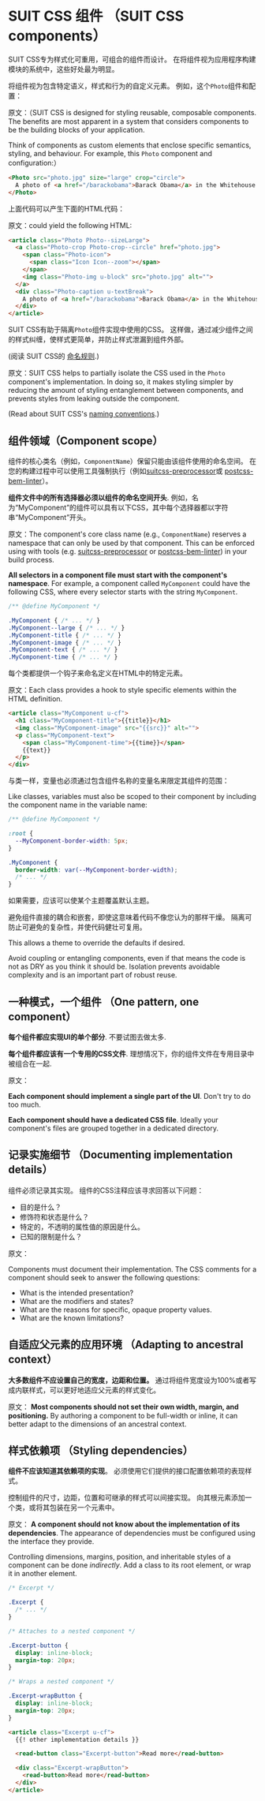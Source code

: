 # SUIT CSS 组件 （SUIT CSS components）

SUIT CSS专为样式化可重用，可组合的组件而设计。 在将组件视为应用程序构建模块的系统中，这些好处最为明显。

将组件视为包含特定语义，样式和行为的自定义元素。 例如，这个`Photo`组件和配置：

原文：（SUIT CSS is designed for styling reusable, composable components. The benefits
are most apparent in a system that considers components to be the building
blocks of your application.

Think of components as custom elements that enclose specific semantics,
styling, and behaviour. For example, this `Photo` component and configuration:）

```html
<Photo src="photo.jpg" size="large" crop="circle">
  A photo of <a href="/barackobama">Barack Obama</a> in the Whitehouse.
</Photo>
```
上面代码可以产生下面的HTML代码：

原文：could yield the following HTML:

```html
<article class="Photo Photo--sizeLarge">
  <a class="Photo-crop Photo-crop--circle" href="photo.jpg">
    <span class="Photo-icon">
      <span class="Icon Icon--zoom"></span>
    </span>
    <img class="Photo-img u-block" src="photo.jpg" alt="">
  </a>
  <div class="Photo-caption u-textBreak">
    A photo of <a href="/barackobama">Barack Obama</a> in the Whitehouse.
  </div>
</article>
```

SUIT CSS有助于隔离`Photo`组件实现中使用的CSS。 这样做，通过减少组件之间的样式纠缠，使样式更简单，并防止样式泄漏到组件外部。

(阅读 SUIT CSS的 [命名规则](naming-conventions.md).)

原文：SUIT CSS helps to partially isolate the CSS used in the `Photo` component's
implementation. In doing so, it makes styling simpler by reducing the amount of
styling entanglement between components, and prevents styles from leaking
outside the component.

(Read about SUIT CSS's [naming conventions](naming-conventions.md).)

## 组件领域（Component scope）

组件的核心类名（例如，`ComponentName`）保留只能由该组件使用的命名空间。 在您的构建过程中可以使用工具强制执行（例如[suitcss-preprocessor](https://github.com/suitcss/preprocessor)或
[postcss-bem-linter](https://github.com/postcss/postcss-bem-linter)）。

**组件文件中的所有选择器必须以组件的命名空间开头**. 例如，名为“MyComponent”的组件可以具有以下CSS，其中每个选择器都以字符串“MyComponent”开头。

原文：The component's core class name (e.g., `ComponentName`) reserves a namespace
that can only be used by that component. This can be enforced using with tools
(e.g. [suitcss-preprocessor](https://github.com/suitcss/preprocessor) or
[postcss-bem-linter](https://github.com/postcss/postcss-bem-linter))
in your build process.

**All selectors in a component file must start with the component's
namespace**. For example, a component called `MyComponent` could have the
following CSS, where every selector starts with the string `MyComponent`.

```css
/** @define MyComponent */

.MyComponent { /* ... */ }
.MyComponent--large { /* ... */ }
.MyComponent-title { /* ... */ }
.MyComponent-image { /* ... */ }
.MyComponent-text { /* ... */ }
.MyComponent-time { /* ... */ }
```

每个类都提供一个钩子来命名定义在HTML中的特定元素。

原文：Each class provides a hook to style specific elements within the HTML definition.

```html
<article class="MyComponent u-cf">
  <h1 class="MyComponent-title">{{title}}</h1>
  <img class="MyComponent-image" src="{{src}}" alt="">
  <p class="MyComponent-text">
    <span class="MyComponent-time">{{time}}</span>
    {{text}}
  </p>
</div>
```

与类一样，变量也必须通过包含组件名称的变量名来限定其组件的范围：

Like classes, variables must also be scoped to their component by including the
component name in the variable name:

```css
/** @define MyComponent */

:root {
  --MyComponent-border-width: 5px;
}

.MyComponent {
  border-width: var(--MyComponent-border-width);
  /* ... */
}
```

如果需要，应该可以使某个主题覆盖默认主题。

避免组件直接的耦合和嵌套，即使这意味着代码不像您认为的那样干燥。 隔离可防止可避免的复杂性，并使代码健壮可复用。

This allows a theme to override the defaults if desired.

Avoid coupling or entangling components, even if that means the code is not as
DRY as you think it should be. Isolation prevents avoidable complexity and is
an important part of robust reuse.

## 一种模式，一个组件 （One pattern, one component）

**每个组件都应实现UI的单个部分**. 不要试图去做太多.

**每个组件都应该有一个专用的CSS文件**. 理想情况下，你的组件文件在专用目录中被组合在一起.

原文：

**Each component should implement a single part of the UI**. Don't try to do
too much.

**Each component should have a dedicated CSS file**. Ideally your component's
files are grouped together in a dedicated directory.

## 记录实施细节 （Documenting implementation details）

组件必须记录其实现。 组件的CSS注释应该寻求回答以下问题：

* 目的是什么？
* 修饰符和状态是什么？
* 特定的，不透明的属性值的原因是什么。
* 已知的限制是什么？

原文：

Components must document their implementation. The CSS comments for a component
should seek to answer the following questions:

* What is the intended presentation?
* What are the modifiers and states?
* What are the reasons for specific, opaque property values.
* What are the known limitations?

## 自适应父元素的应用环境 （Adapting to ancestral context）

**大多数组件不应设置自己的宽度，边距和位置。** 通过将组件宽度设为100%或者写成内联样式，可以更好地适应父元素的样式变化。

原文：
**Most components should not set their own width, margin, and positioning.** By
authoring a component to be full-width or inline, it can better adapt to the
dimensions of an ancestral context.

## 样式依赖项 （Styling dependencies）

**组件不应该知道其依赖项的实现**。 必须使用它们提供的接口配置依赖项的表现样式。

控制组件的尺寸，边距，位置和可继承的样式可以间接实现。 向其根元素添加一个类，或将其包装在另一个元素中。

原文：
**A component should not know about the implementation of its dependencies**.
The appearance of dependencies must be configured using the interface they provide.

Controlling dimensions, margins, position, and inheritable styles of a
component can be done _indirectly_. Add a class to its root element, or wrap
it in another element.

```css
/* Excerpt */

.Excerpt {
  /* ... */
}

/* Attaches to a nested component */

.Excerpt-button {
  display: inline-block;
  margin-top: 20px;
}

/* Wraps a nested component */

.Excerpt-wrapButton {
  display: inline-block;
  margin-top: 20px;
}
```

```html
<article class="Excerpt u-cf">
  {{! other implementation details }}

  <read-button class="Excerpt-button">Read more</read-button>

  <div class="Excerpt-wrapButton">
    <read-button>Read more</read-button>
  </div>
</article>
```
